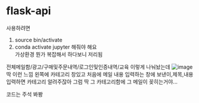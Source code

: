 # flask-api

사용하려면 
1. source bin/activate
2. conda activate jupyter 
해줘야 해요  
가상환경 뭔가 복잡해서 하다보니 저리됨

전체메일함/광고/구매및주문내역/로그인및인증내역/교육
이렇게 나눠놨는데 
![image](https://user-images.githubusercontent.com/63503519/120898039-33061d00-c664-11eb-8316-e7c34828ad0a.png)
딱 이런 느낌 왼쪽에 카테고리 창있고 처음에 메일 내용 입력하는 창에 보낸이,제목,내용 입력하면 카테고리 알려주잖아
그럼 딱 그 카테고리함에 그 메일이 꽂히는거야...

코드는 주석 봐봥
